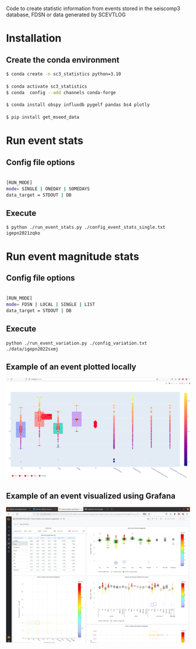 Code to create statistic information from events stored in the seiscomp3 database, FDSN or data generated by SCEVTLOG

# Installation
## Create the conda environment

``` bash
$ conda create -n sc3_statistics python=3.10

$ conda activate sc3_statistics
$ conda  config --add channels conda-forge

$ conda install obspy influxdb pygelf pandas bs4 plotly

$ pip install get_mseed_data

```

# Run event stats

## Config file options

``` bash

[RUN_MODE]
mode= SINGLE | ONEDAY | SOMEDAYS
data_target = STDOUT | DB 

```

## Execute 
```
$ python ./run_event_stats.py ./config_event_stats_single.txt igepn2021zqko

```

# Run event magnitude stats

## Config file options

``` bash

[RUN_MODE]
mode= FDSN | LOCAL | SINGLE | LIST 
data_target = STDOUT | DB 

```
## Execute 
```
python ./run_event_variation.py ./config_variation.txt ./data/igepn2022sxmj
```

## Example of an event plotted locally 
![example of an event plotted locally ](./images/plotly_local.png)


## Example of an event visualized using Grafana

![example of an event plotted locally ](./images/grafana_dashboard.png)




